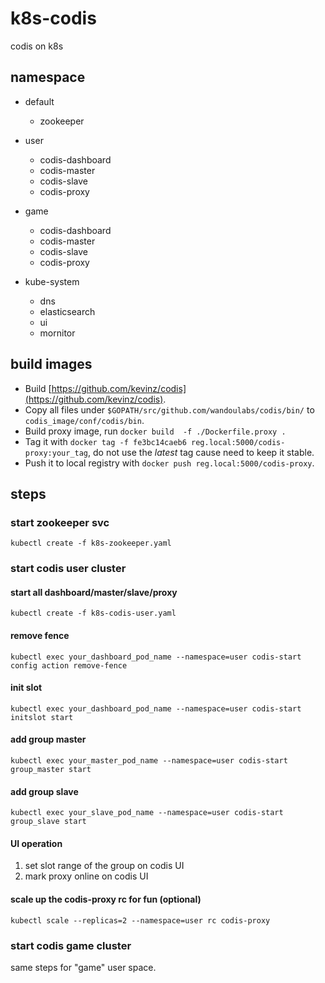 # k8s-codis
codis on k8s

## namespace
* default 
    * zookeeper

* user
    * codis-dashboard
    * codis-master
    * codis-slave
    * codis-proxy

* game
    * codis-dashboard
    * codis-master
    * codis-slave
    * codis-proxy

* kube-system
    * dns 
    * elasticsearch
    * ui
    * mornitor

## build images
 * Build  [https://github.com/kevinz/codis](https://github.com/kevinz/codis).
 * Copy all files under `$GOPATH/src/github.com/wandoulabs/codis/bin/` to `codis_image/conf/codis/bin`.
 * Build proxy image, run `docker build  -f ./Dockerfile.proxy .`
 * Tag it with `docker tag -f fe3bc14caeb6 reg.local:5000/codis-proxy:your_tag`, do not use the *latest* tag cause need to keep it stable.
 * Push it to local registry with `docker push reg.local:5000/codis-proxy`.

## steps

### start zookeeper svc
`kubectl create -f k8s-zookeeper.yaml`

### start codis user cluster

#### start all dashboard/master/slave/proxy
`kubectl create -f k8s-codis-user.yaml`

#### remove fence
`kubectl exec your_dashboard_pod_name --namespace=user codis-start config action remove-fence`

#### init slot
`kubectl exec your_dashboard_pod_name --namespace=user codis-start initslot start`

#### add group master
`kubectl exec your_master_pod_name --namespace=user codis-start group_master start`

#### add group slave
`kubectl exec your_slave_pod_name --namespace=user codis-start group_slave start`

#### UI operation
1. set slot range of the group on codis UI
2. mark proxy online on codis UI

#### scale up the codis-proxy rc for fun (optional)
`kubectl scale --replicas=2 --namespace=user rc codis-proxy`

### start codis game cluster
same steps for "game" user space.
